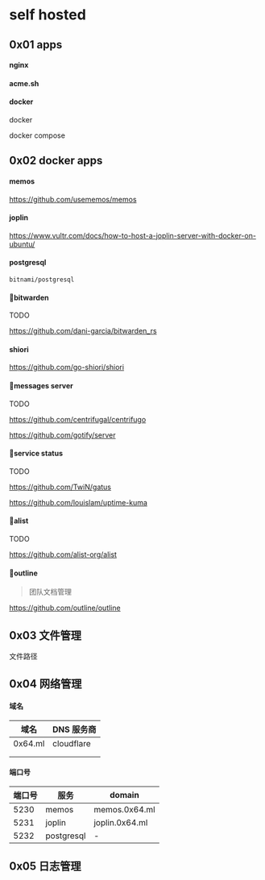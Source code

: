 # self hosted

## 0x01 apps

#### nginx

#### acme.sh

#### docker

docker

docker compose

## 0x02 docker apps

#### memos

https://github.com/usememos/memos

#### joplin

https://www.vultr.com/docs/how-to-host-a-joplin-server-with-docker-on-ubuntu/

#### postgresql

`bitnami/postgresql`

#### 💖bitwarden

TODO

https://github.com/dani-garcia/bitwarden_rs

#### shiori

https://github.com/go-shiori/shiori

#### 💖messages server

TODO

https://github.com/centrifugal/centrifugo

https://github.com/gotify/server

#### 💖service status

TODO

https://github.com/TwiN/gatus

https://github.com/louislam/uptime-kuma

#### 💖alist

TODO

https://github.com/alist-org/alist

#### 💫outline

> 团队文档管理

https://github.com/outline/outline

## 0x03 文件管理

文件路径

## 0x04 网络管理

#### 域名

| 域名    | DNS 服务商 |
| ------- | ---------- |
| 0x64.ml | cloudflare |
|         |            |
|         |            |

#### 端口号

| 端口号 | 服务       | domain         |
| ------ | ---------- | -------------- |
| 5230   | memos      | memos.0x64.ml  |
| 5231   | joplin     | joplin.0x64.ml |
| 5232   | postgresql | -              |

## 0x05 日志管理

